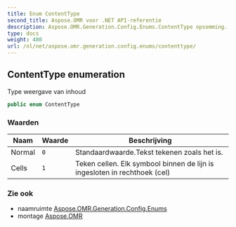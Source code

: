 ```yaml
---
title: Enum ContentType
second_title: Aspose.OMR voor .NET API-referentie
description: Aspose.OMR.Generation.Config.Enums.ContentType opsomming. Type weergave van inhoud
type: docs
weight: 480
url: /nl/net/aspose.omr.generation.config.enums/contenttype/
---
```

## ContentType enumeration

Type weergave van inhoud

```csharp
public enum ContentType
```

### Waarden

| Naam | Waarde | Beschrijving |
| --- | --- | --- |
| Normal | `0` | Standaardwaarde.Tekst tekenen zoals het is. |
| Cells | `1` | Teken cellen. Elk symbool binnen de lijn is ingesloten in rechthoek (cel) |

### Zie ook

* naamruimte [Aspose.OMR.Generation.Config.Enums](../../aspose.omr.generation.config.enums/)
* montage [Aspose.OMR](../../)


